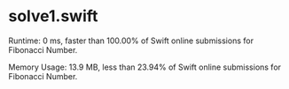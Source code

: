# solve1.swift

Runtime: 0 ms, faster than 100.00% of Swift online submissions for Fibonacci Number.

Memory Usage: 13.9 MB, less than 23.94% of Swift online submissions for Fibonacci Number.
